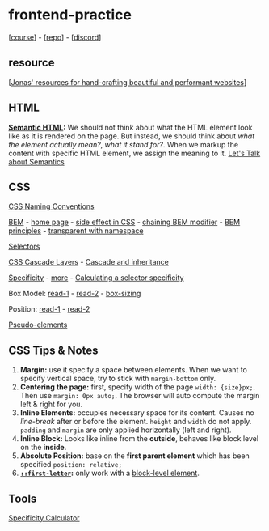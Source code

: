 # frontend-practice

[[course](https://www.udemy.com/course/design-and-develop-a-killer-website-with-html5-and-css3/?referralCode=93317126211B2A500938)] - [[repo](https://github.com/jonasschmedtmann/html-css-course)] - [[discord](https://discord.gg/uhMkpf4)]

## resource

[[Jonas' resources for hand-crafting
beautiful and performant websites](http://codingheroes.io/resources/)]

## HTML

**[Semantic HTML](https://www.w3schools.com/html/html5_semantic_elements.asp):** We should not think about what the HTML element look like as it is rendered on the page. But instead, we should think about _what the element actually mean?_, _what it stand for?_. When we markup the content with specific HTML element, we assign the meaning to it. [Let's Talk about Semantics](https://html5doctor.com/lets-talk-about-semantics/)

## CSS

[CSS Naming Conventions](https://www.freecodecamp.org/news/css-naming-conventions-that-will-save-you-hours-of-debugging-35cea737d849/)

[BEM](https://css-tricks.com/bem-101/) - [home page](https://en.bem.info/) - [side effect in CSS](http://philipwalton.com/articles/side-effects-in-css/) - [chaining BEM modifier](http://webuild.envato.com/blog/chainable-bem-modifiers/) - [BEM principles](http://www.smashingmagazine.com/2012/04/16/a-new-front-end-methodology-bem/) - [transparent with namespace](https://csswizardry.com/2015/03/more-transparent-ui-code-with-namespaces/)

[Selectors](https://www.w3.org/TR/selectors-3/#selector)

[CSS Cascade Layers](https://css-tricks.com/css-cascade-layers/) - [Cascade and inheritance](https://developer.mozilla.org/en-US/docs/Learn/CSS/Building_blocks/Cascade_and_inheritance)

[Specificity](https://developer.mozilla.org/en-US/docs/Web/CSS/Specificity) - [more](https://css-tricks.com/specifics-on-css-specificity/) - [Calculating a selector specificity](https://www.w3.org/TR/selectors-3/#specificity)

Box Model: [read-1](https://developer.mozilla.org/en-US/docs/Web/CSS/CSS_Box_Model/Introduction_to_the_CSS_box_model) - [read-2](https://developer.mozilla.org/en-US/docs/Learn/CSS/Building_blocks/The_box_model) - [box-sizing](https://developer.mozilla.org/en-US/docs/Web/CSS/box-sizing)

Position: [read-1](https://developer.mozilla.org/en-US/docs/Web/CSS/position) - [read-2](https://css-tricks.com/almanac/properties/p/position/)

[Pseudo-elements](https://developer.mozilla.org/en-US/docs/Web/CSS/Pseudo-elements)

## CSS Tips & Notes

1. **Margin:** use it specify a space between elements. When we want to specify vertical space, try to stick with `margin-bottom` only.
2. **Centering the page:** first, specify width of the page `width: {size}px;`. Then use `margin: 0px auto;`. The browser will auto compute the margin left & right for you.
3. **Inline Elements:** occupies necessary space for its content. Causes no _line-break_ after or before the element. `height` and `width` do not apply. `padding` and `margin` are only applied horizontally (left and right).
4. **Inline Block:** Looks like inline from the **outside**, behaves like block level on the **inside**.
5. **Absolute Position:** base on the **first parent element** which has been specified `position: relative;`
6. **[`::first-letter`](https://developer.mozilla.org/en-US/docs/Web/CSS/::first-letter):** only work with a [block-level element](https://developer.mozilla.org/en-US/docs/Web/CSS/Visual_formatting_model#block-level_elements_and_block_boxes).

## Tools

[Specificity Calculator](https://specificity.keegan.st/)
